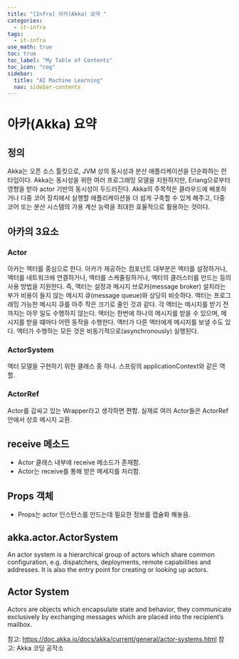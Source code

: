 ```yaml
---
title: "[Infra] 아카(Akka) 요약 " 
categories:
  - it-infra
tags:
  - it-infra
use_math: true
toc: true
toc_label: "My Table of Contents"
toc_icon: "cog"
sidebar:
  title: "AI Machine Learning"
  nav: sidebar-contents
---
```


# 아카(Akka) 요약

## 정의

Akka는 오픈 소스 툴킷으로, JVM 상의 동시성과 분산 애플리케이션을 단순화하는 런타임이다. 
Akka는 동시성을 위한 여러 프로그래밍 모델을 지원하지만, Erlang으로부터 영향을 받아 actor 기반의 동시성이 두드러진다.
Akka의 주목적은 클라우드에 배포하거나 다중 코어 장치에서 실행할 애플리케이션을 더 쉽게 구축할 수 있게 해주고, 
다중 코어 또는 분산 시스템의 가용 계산 능력을 최대한 효율적으로 활용하는 것이다. 

## 아카의 3요소

### Actor

아카는 액터를 중심으로 한다. 아카가 제공하는 컴포넌트 대부분은 액터를 설정하거나, 액터를 네트워크에 연결하거나, 
액터를 스케줄링하거나, 액터의 클러스터를 만드는 등의 사용 방법을 지원한다.
즉, 액터는 설정과 메시지 브로커(message broker) 설치라는 부가 비용이 들지 않는 메시지 큐(message queue)와 상당히 비슷하다. 
액터는 프로그래밍 가능한 메시지 큐를 아주 작은 크기로 줄인 것과 같다. 
각 액터는 메시지를 받기 전까지는 아무 일도 수행하지 않는다. 
액터는 한번에 하나의 메시지를 받을 수 있으며, 메시지를 받을 떄마다 어떤 동작을 수행한다. 
액터가 다른 액터에게 메시지를 보낼 수도 있다. 
액터가 수행하는 모든 것은  비동기적으로(asynchronously) 실행된다. 


### ActorSystem

액터 모델을 구현하기 위한 클래스 중 하나. 스프링의 applicationContext와 같은 역할.

### ActorRef
Actor를 감싸고 있는 Wrapper라고 생각하면 편함. 실제로 여러 Actor들은 ActorRef 안에서 상호 메시지 교환. 



## receive 메소드

* Actor 클래스 내부에 receive 메소드가 존재함. 
* Actor는 receive를 통해 받은 메세지를 처리함.

## Props 객체

* Props는 actor 인스턴스를 만드는데 필요한 정보를 캡슐화 해놓음.


## akka.actor.ActorSystem

An actor system is a hierarchical group of actors which share common configuration, 
e.g. dispatchers, deployments, remote capabilities and addresses. 
It is also the entry point for creating or looking up actors.

## Actor System

Actors are objects which encapsulate state and behavior, 
they communicate exclusively by exchanging messages which are placed into the recipient’s mailbox. 

참고: https://doc.akka.io/docs/akka/current/general/actor-systems.html
참고: Akka 코딩 공작소
